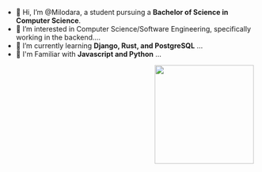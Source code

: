 - 👋 Hi, I’m @Milodara, a student pursuing a **Bachelor of Science in Computer Science**.
- 👀 I’m interested in Computer Science/Software Engineering, specifically working in the backend....
- 🌱 I’m currently learning **Django, Rust, and PostgreSQL** ...
- 💞️ I'm Familiar with **Javascript and Python**  ...
<img align='right' src='https://thumbs.gfycat.com/VainTiredCaudata-max-1mb.gif' width='200"'>


<!---
Milodara/Milodara is a ✨ special ✨ repository because its `README.md` (this file) appears on your GitHub profile.
You can click the Preview link to take a look at your changes.
--->
